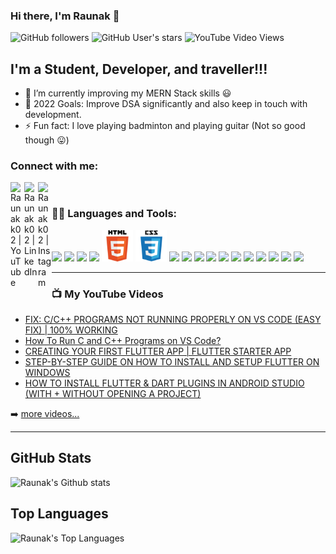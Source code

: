 ### Hi there, I'm Raunak 👋

<span><img alt="GitHub followers" src="https://img.shields.io/github/followers/Raunakk02?color=%232088FF&logo=Github&style=for-the-badge"></span>
<span><img alt="GitHub User's stars" src="https://img.shields.io/github/stars/Raunakk02?logo=Github&style=for-the-badge"></span>
<span><img alt="YouTube Video Views" src="https://img.shields.io/youtube/views/l8g8GvqMxHc?color=%23FF0000&logo=Youtube&style=for-the-badge"></span>

## I'm a Student, Developer, and traveller!!! 

- 🌱 I’m currently improving my MERN Stack skills 😃 
- 🥅 2022 Goals: Improve DSA significantly and also keep in touch with development. 
- ⚡ Fun fact: I love playing badminton and playing guitar (Not so good though 😛)


### Connect with me:

[<img align="left" alt="Raunakk02 | YouTube" width="22px" src="https://cdn.jsdelivr.net/npm/simple-icons@v3/icons/youtube.svg" />][youtube]
[<img align="left" alt="Raunakk02 | LinkedIn" width="22px" src="https://cdn.jsdelivr.net/npm/simple-icons@v3/icons/linkedin.svg" />][linkedin]
[<img align="left" alt="Raunakk02 | Instagram" width="22px" src="https://cdn.jsdelivr.net/npm/simple-icons@v3/icons/instagram.svg" />][instagram]

<br />

### 👨‍💻 Languages and Tools:

<span>
<img height="50" src="https://cdn.iconscout.com/icon/free/png-512/c-programming-569564.png">
<img height="50" src="https://upload.wikimedia.org/wikipedia/commons/thumb/1/18/ISO_C%2B%2B_Logo.svg/306px-ISO_C%2B%2B_Logo.svg.png">
<img height="50" src="https://cdn3.iconfinder.com/data/icons/logos-and-brands-adobe/512/267_Python-512.png">
<img height="50" src="https://colab.research.google.com/img/colab_favicon_256px.png">
<img height="50" src="https://raw.githubusercontent.com/github/explore/80688e429a7d4ef2fca1e82350fe8e3517d3494d/topics/html/html.png">
<img height="50" src="https://raw.githubusercontent.com/github/explore/80688e429a7d4ef2fca1e82350fe8e3517d3494d/topics/css/css.png">
<img height="50" src="https://www.freepnglogos.com/uploads/javascript-png/javascript-vector-logo-yellow-png-transparent-javascript-vector-12.png">
<img height="50" src="https://img.icons8.com/plasticine/100/000000/react.png"/>
<img height="50" src="https://img.icons8.com/color/48/000000/bootstrap.png"/>
<img height="50" src="https://img.icons8.com/color/48/000000/nodejs.png"/>
<img height="50" src="https://cdn.icon-icons.com/icons2/2107/PNG/512/file_type_flutter_icon_130599.png">
<img height="50" src="https://avatars1.githubusercontent.com/u/1609975?s=200&v=4">
<img height="50" src="https://cdn.icon-icons.com/icons2/1381/PNG/128/visualstudiocode_93981.png">
<img height="50" src="https://cdn.icon-icons.com/icons2/2699/PNG/128/firebase_logo_icon_171157.png">
<img height="50" src="https://cdn.icon-icons.com/icons2/1243/PNG/128/adobephotoshopicon_84144.png">
<img height="50" src="https://cdn.icon-icons.com/icons2/1243/PNG/128/adobepremiereicon_84147.png">
<img height="50" src="https://cdn.icon-icons.com/icons2/1243/PNG/128/adobeaftereffectsicon_84141.png">
</span>

<br />

---

### 📺 My YouTube Videos

<!-- YOUTUBE:START -->
- [FIX: C/C++ PROGRAMS NOT RUNNING PROPERLY ON VS CODE &lpar;EASY FIX&rpar; | 100% WORKING](https://www.youtube.com/watch?v=l8g8GvqMxHc)
- [How To Run C and C++ Programs on VS Code?](https://www.youtube.com/watch?v=PgjXZCdy0uc)
- [CREATING YOUR FIRST FLUTTER APP | FLUTTER STARTER APP](https://www.youtube.com/watch?v=SF-VETXmhpE)
- [STEP-BY-STEP GUIDE ON HOW TO INSTALL AND SETUP FLUTTER ON WINDOWS](https://www.youtube.com/watch?v=8JhLCFUDjkU)
- [HOW TO INSTALL FLUTTER &amp; DART PLUGINS IN ANDROID STUDIO &lpar;WITH + WITHOUT OPENING A PROJECT&rpar;](https://www.youtube.com/watch?v=UIJVXIHHvKE)
<!-- YOUTUBE:END -->

➡️ [more videos...](https://www.youtube.com/channel/UCxfiXRkX31TNqaIpNtAIsUg)

---

## GitHub Stats
<img alt="Raunak's Github stats" src="https://github-readme-stats.vercel.app/api?username=Raunakk02&&show_icons=true&count_private=true&theme=radical"/>

## Top Languages
<img alt="Raunak's Top Languages" src="https://github-readme-stats.vercel.app/api/top-langs/?username=Raunakk02"/>

[youtube]: https://www.youtube.com/channel/UCxfiXRkX31TNqaIpNtAIsUg
[instagram]: https://www.instagram.com/raunak_k02/
[linkedin]: https://www.linkedin.com/in/raunak-kumar-8a4397194/
